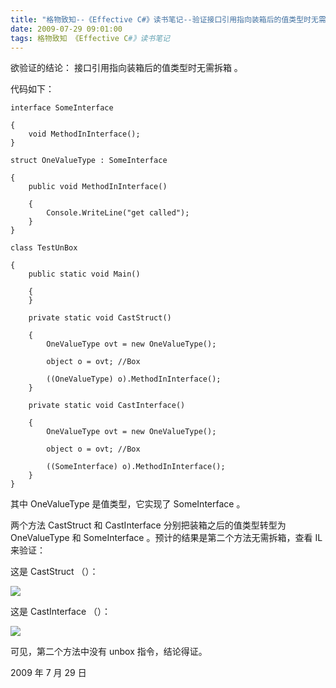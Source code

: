 ```yaml
---
title: "格物致知--《Effective C#》读书笔记--验证接口引用指向装箱后的值类型时无需拆箱"
date: 2009-07-29 09:01:00
tags: 格物致知 《Effective C#》读书笔记
---
```


欲验证的结论：  接口引用指向装箱后的值类型时无需拆箱  。

代码如下：

```
interface SomeInterface

{
    void MethodInInterface();
}

struct OneValueType : SomeInterface

{
    public void MethodInInterface()

    {
        Console.WriteLine("get called");
    }
}

class TestUnBox

{
    public static void Main()

    {
    }

    private static void CastStruct()

    {
        OneValueType ovt = new OneValueType();

        object o = ovt; //Box

        ((OneValueType) o).MethodInInterface();
    }

    private static void CastInterface()

    {
        OneValueType ovt = new OneValueType();

        object o = ovt; //Box

        ((SomeInterface) o).MethodInInterface();
    }
}
```

其中  OneValueType  是值类型，它实现了  SomeInterface  。

两个方法  CastStruct  和  CastInterface  分别把装箱之后的值类型转型为  OneValueType  和
SomeInterface  。预计的结果是第二个方法无需拆箱，查看  IL  来验证：

这是  CastStruct  （）：

![](https://p-blog.csdn.net/images/p_blog_csdn_net/cuipengfei1/EntryImages/20090729/2009-07-29_08-47-04.jpg)

这是  CastInterface  （）：

![](https://p-blog.csdn.net/images/p_blog_csdn_net/cuipengfei1/EntryImages/20090729/2009-07-29_08-47-18.jpg)

可见，第二个方法中没有  unbox  指令，结论得证。

2009  年  7  月  29  日


